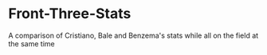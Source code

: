 # Front-Three-Stats
A comparison of Cristiano, Bale and Benzema's stats while all on the field at the same time
